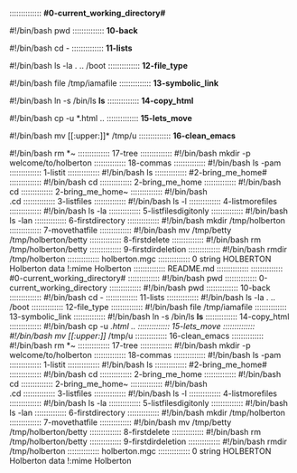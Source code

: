 ::::::::::::::
**#0-current_working_directory#**

#!/bin/bash
pwd
::::::::::::::
**10-back**

#!/bin/bash
cd -
::::::::::::::
**11-lists**

#!/bin/bash
ls -la . .. /boot
::::::::::::::
**12-file_type**

#!/bin/bash
file /tmp/iamafile
::::::::::::::
**13-symbolic_link**

#!/bin/bash
ln -s /bin/ls __ls__
::::::::::::::
**14-copy_html**

#!/bin/bash
cp -u *.html ..
::::::::::::::
**15-lets_move**

#!/bin/bash
mv [[:upper:]]* /tmp/u
::::::::::::::
**16-clean_emacs**

#!/bin/bash
rm *~
::::::::::::::
17-tree
::::::::::::::
#!/bin/bash
mkdir -p welcome/to/holberton
::::::::::::::
18-commas
::::::::::::::
#!/bin/bash
ls -pam
::::::::::::::
1-listit
::::::::::::::
#!/bin/bash
ls
::::::::::::::
#2-bring_me_home#
::::::::::::::
#!/bin/bash
cd
::::::::::::::
2-bring_me_home
::::::::::::::
#!/bin/bash  
cd
::::::::::::::
2-bring_me_home~
::::::::::::::
#!/bin/bash  
.cd
::::::::::::::
3-listfiles
::::::::::::::
#!/bin/bash
ls -l
::::::::::::::
4-listmorefiles
::::::::::::::
#!/bin/bash
ls -la
::::::::::::::
5-listfilesdigitonly
::::::::::::::
#!/bin/bash
ls -lan
::::::::::::::
6-firstdirectory
::::::::::::::
#!/bin/bash
mkdir /tmp/holberton
::::::::::::::
7-movethatfile
::::::::::::::
#!/bin/bash
mv /tmp/betty /tmp/holberton/betty
::::::::::::::
8-firstdelete
::::::::::::::
#!/bin/bash
rm /tmp/holberton/betty
::::::::::::::
9-firstdirdeletion
::::::::::::::
#!/bin/bash
rmdir /tmp/holberton
::::::::::::::
holberton.mgc
::::::::::::::
0 string HOLBERTON Holberton data
!:mime	Holberton
::::::::::::::
README.md
::::::::::::::
::::::::::::::
#0-current_working_directory#
::::::::::::::
#!/bin/bash
pwd
::::::::::::::
0-current_working_directory
::::::::::::::
#!/bin/bash
pwd
::::::::::::::
10-back
::::::::::::::
#!/bin/bash
cd -
::::::::::::::
11-lists
::::::::::::::
#!/bin/bash
ls -la . .. /boot
::::::::::::::
12-file_type
::::::::::::::
#!/bin/bash
file /tmp/iamafile
::::::::::::::
13-symbolic_link
::::::::::::::
#!/bin/bash
ln -s /bin/ls __ls__
::::::::::::::
14-copy_html
::::::::::::::
#!/bin/bash
cp -u *.html ..
::::::::::::::
15-lets_move
::::::::::::::
#!/bin/bash
mv [[:upper:]]* /tmp/u
::::::::::::::
16-clean_emacs
::::::::::::::
#!/bin/bash
rm *~
::::::::::::::
17-tree
::::::::::::::
#!/bin/bash
mkdir -p welcome/to/holberton
::::::::::::::
18-commas
::::::::::::::
#!/bin/bash
ls -pam
::::::::::::::
1-listit
::::::::::::::
#!/bin/bash
ls
::::::::::::::
#2-bring_me_home#
::::::::::::::
#!/bin/bash
cd
::::::::::::::
2-bring_me_home
::::::::::::::
#!/bin/bash  
cd
::::::::::::::
2-bring_me_home~
::::::::::::::
#!/bin/bash  
.cd
::::::::::::::
3-listfiles
::::::::::::::
#!/bin/bash
ls -l
::::::::::::::
4-listmorefiles
::::::::::::::
#!/bin/bash
ls -la
::::::::::::::
5-listfilesdigitonly
::::::::::::::
#!/bin/bash
ls -lan
::::::::::::::
6-firstdirectory
::::::::::::::
#!/bin/bash
mkdir /tmp/holberton
::::::::::::::
7-movethatfile
::::::::::::::
#!/bin/bash
mv /tmp/betty /tmp/holberton/betty
::::::::::::::
8-firstdelete
::::::::::::::
#!/bin/bash
rm /tmp/holberton/betty
::::::::::::::
9-firstdirdeletion
::::::::::::::
#!/bin/bash
rmdir /tmp/holberton
::::::::::::::
holberton.mgc
::::::::::::::
0 string HOLBERTON Holberton data
!:mime	Holberton
